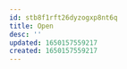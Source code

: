 ```yaml
---
id: stb8f1rft26dyzogxp8nt6q
title: Open
desc: ''
updated: 1650157559217
created: 1650157559217
---
```


